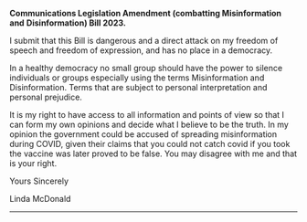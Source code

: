 **Communications Legislation Amendment (combatting Misinformation and**
**Disinformation) Bill 2023.**

I submit that this Bill is dangerous and a direct attack on my freedom of speech and
freedom of expression, and has no place in a democracy.

In a healthy democracy no small group should have the power to silence individuals
or groups especially using the terms Misinformation and Disinformation. Terms that
are subject to personal interpretation and personal prejudice.

It is my right to have access to all information and points of view so that I can form
my own opinions and decide what I believe to be the truth. In my opinion the
government could be accused of spreading misinformation during COVID, given their
claims that you could not catch covid if you took the vaccine was later proved to be
false. You may disagree with me and that is your right.

Yours Sincerely

Linda McDonald


-----

